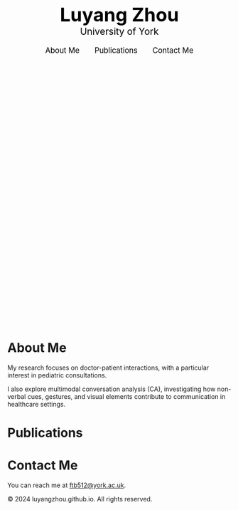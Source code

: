 <style>
.hero {
   background-image: url('/assets/images/background.JPG');
   height: 33vh; /* Adjusted to cover 1/3 of the viewport */
   background-size: cover;
   background-position: center;
   display: flex;
   flex-direction: column;
   justify-content: center;
   align-items: center;
   color: black;
   text-align: center;
}

  .hero-title {
    font-size: 3em;
    font-weight: bold;
    margin: 0;
  }

  .hero-subtitle {
    font-size: 1.5em;
    margin: 0;
  }

  .nav-links {
    margin-top: 20px;
  }

  .nav-links a {
    margin: 0 15px;
    text-decoration: none;
    color: black;
    font-size: 1.2em;
  }
</style>

<div class="hero">
  <div class="hero-title">Luyang Zhou</div>
  <div class="hero-subtitle">University of York</div>
  <div class="nav-links">
    <a href="#about">About Me</a>
    <a href="#publications">Publications</a>
    <a href="#contact">Contact Me</a>
  </div>
</div>

# About Me

My research focuses on doctor-patient interactions, with a particular interest in pediatric consultations.

I also explore multimodal conversation analysis (CA), investigating how non-verbal cues, gestures, and visual elements contribute to communication in healthcare settings.

# Publications


# Contact Me

You can reach me at [ftb512@york.ac.uk](mailto:ftb512@york.ac.uk).

© 2024 luyangzhou.github.io. All rights reserved.
